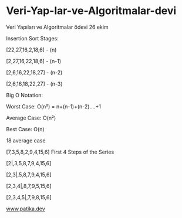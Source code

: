 # Veri-Yap-lar-ve-Algoritmalar-devi
Veri Yapıları ve Algoritmalar ödevi 26 ekim 

Insertion Sort Stages:

[22,27,16,2,18,6] - (n)

[2,27,16,22,18,6] - (n-1)

[2,6,16,22,18,27] - (n-2)

[2,6,16,18,22,27] - (n-3)

Big O Notation:

Worst Case: O(n²) = n+(n-1)+(n-2)....+1

Average Case: O(n²)

Best Case: O(n)

18 average case

[7,3,5,8,2,9,4,15,6] First 4 Steps of the Series

[2|,3,5,8,7,9,4,15,6]

[2,3|,5,8,7,9,4,15,6]

[2,3,4|,8,7,9,5,15,6]

[2,3,4,5|,7,9,8,15,6]

www.patika.dev
